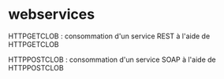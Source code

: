 # webservices
HTTPGETCLOB : consommation d'un service REST à l'aide de HTTPGETCLOB

HTTPPOSTCLOB : consommation d'un service SOAP à l'aide de HTTPPOSTCLOB
